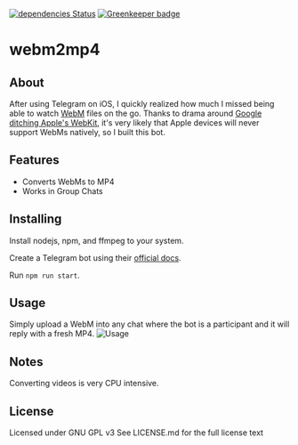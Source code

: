 [![dependencies Status](https://david-dm.org/vlakam/webm2mp4/status.svg)](https://david-dm.org/vlakam/webm2mp4)
[![Greenkeeper badge](https://badges.greenkeeper.io/vlakam/webm2mp4.svg)](https://greenkeeper.io/)

webm2mp4
=====
About
-----

After using Telegram on iOS, I quickly realized how much I missed being able to watch [WebM](https://www.webmproject.org/) files on the go. Thanks to drama around [Google ditching Apple's WebKit](https://www.wired.com/2013/04/blink/), it's very likely that Apple devices will never support WebMs natively, so I built this bot.

Features
--------
- Converts WebMs to MP4
- Works in Group Chats

Installing
----------

Install nodejs, npm, and ffmpeg to your system.

Create a Telegram bot using their [official docs](https://core.telegram.org/bots/api).

Run `npm run start`.

Usage
----------

Simply upload a WebM into any chat where the bot is a participant and it will reply with a fresh MP4.
![Usage](https://imgur.com/zrOMBgl.gif)

Notes
----------

Converting videos is very CPU intensive.

License
-------

Licensed under GNU GPL v3
See LICENSE.md for the full license text
